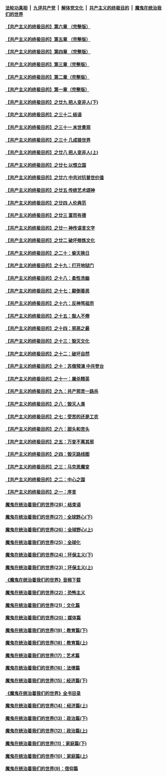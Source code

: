 ####  [法轮功真相](../../../../basic/blob/master/README.md?t=06280331) &nbsp;|&nbsp; [九评共产党](../../../../9ping.md/blob/master/README.md?t=06280331) &nbsp;|&nbsp; [解体党文化](../../../../jtdwh.md/blob/master/README.md?t=06280331)  &nbsp;|&nbsp; [共产主义的终极目的](../../../../gczydzjmd.md/blob/master/README.md?t=06280331) &nbsp;|&nbsp; [魔鬼在统治我们的世界](../../../../mgztzwmdsj.md/blob/master/README.md?t=06280331) 

#### [【共产主义的终极目的】第六章 （完整版）](../pages/nsc422/n11428913.md?t=06280331) 

#### [【共产主义的终极目的】第五章 （完整版）](../pages/nsc422/n11428912.md?t=06280331) 

#### [【共产主义的终极目的】第四章 （完整版）](../pages/nsc422/n11428907.md?t=06280331) 

#### [【共产主义的终极目的】第三章（完整版）](../pages/nsc422/n11428848.md?t=06280331) 

#### [【共产主义的终极目的】第二章（完整版）](../pages/nsc422/n11428831.md?t=06280331) 

#### [【共产主义的终极目的】第一章（完整版）](../pages/nsc422/n11417651.md?t=06280331) 

#### [【共产主义的终极目的】之廿九 把人变非人(下)](../pages/nsc422/n11344140.md?t=06280331) 

#### [【共产主义的终极目的】之三十二 结语](../pages/nsc422/n11360535.md?t=06280331) 

#### [【共产主义的终极目的】之三十一 末世景观](../pages/nsc422/n11351129.md?t=06280331) 

#### [【共产主义的终极目的】之三十 几成狼世界](../pages/nsc422/n11348280.md?t=06280331) 

#### [【共产主义的终极目的】之廿八 把人变非人(上)](../pages/nsc422/n11340492.md?t=06280331) 

#### [【共产主义的终极目的】之廿七 以恨立国](../pages/nsc422/n11336944.md?t=06280331) 

#### [【共产主义的终极目的】之廿六 中共对抗普世价值](../pages/nsc422/n11324785.md?t=06280331) 

#### [【共产主义的终极目的】之廿五 传统艺术颂神](../pages/nsc422/n11296396.md?t=06280331) 

#### [【共产主义的终极目的】之廿四 人伦典范](../pages/nsc422/n11296397.md?t=06280331) 

#### [【共产主义的终极目的】之廿三 富而有德](../pages/nsc422/n11283598.md?t=06280331) 

#### [【共产主义的终极目的】之廿一 神传语言文字](../pages/nsc422/n11263265.md?t=06280331) 

#### [【共产主义的终极目的】之廿二 破坏修炼文化](../pages/nsc422/n11245728.md?t=06280331) 

#### [【共产主义的终极目的】之二十：偷天换日](../pages/nsc422/n11238846.md?t=06280331) 

#### [【共产主义的终极目的】之十九：打开地狱门](../pages/nsc422/n11206376.md?t=06280331) 

#### [【共产主义的终极目的】之十八：柔性洗脑](../pages/nsc422/n11199994.md?t=06280331) 

#### [【共产主义的终极目的】之十七：颠倒善恶](../pages/nsc422/n11179782.md?t=06280331) 

#### [【共产主义的终极目的】之十六：反神骂祖宗](../pages/nsc422/n11166798.md?t=06280331) 

#### [【共产主义的终极目的】之十五：毁人不倦](../pages/nsc422/n11166792.md?t=06280331) 

#### [【共产主义的终极目的】之十四：邪恶之最](../pages/nsc422/n11150249.md?t=06280331) 

#### [【共产主义的终极目的】之十三：毁灭文化](../pages/nsc422/n11135227.md?t=06280331) 

#### [【共产主义的终极目的】之十二：破坏自然](../pages/nsc422/n11135214.md?t=06280331) 

#### [【共产主义的终极目的】之十：苏俄预演 中共登台](../pages/nsc422/n11118424.md?t=06280331) 

#### [【共产主义的终极目的】之十一：屠杀精英](../pages/nsc422/n11118442.md?t=06280331) 

#### [【共产主义的终极目的】之九：共产邪灵一路杀](../pages/nsc422/n11114139.md?t=06280331) 

#### [【共产主义的终极目的】之八：毁灭人类](../pages/nsc422/n11108503.md?t=06280331) 

#### [【共产主义的终极目的】之七：受苦的还是工农](../pages/nsc422/n11101809.md?t=06280331) 

#### [【共产主义的终极目的】之六：甜头和苦头](../pages/nsc422/n11096971.md?t=06280331) 

#### [【共产主义的终极目的】之五：万变不离其邪](../pages/nsc422/n11091285.md?t=06280331) 

#### [【共产主义的终极目的】之四：毁灭路线图](../pages/nsc422/n11086284.md?t=06280331) 

#### [【共产主义的终极目的】之三：马克思魔变](../pages/nsc422/n11061941.md?t=06280331) 

#### [【共产主义的终极目的】之二：中心之国](../pages/nsc422/n11047728.md?t=06280331) 

#### [【共产主义的终极目的】之一：序言](../pages/nsc422/n11086077.md?t=06280331) 

#### [魔鬼在统治着我们的世界(28)：结束语](../pages/nsc422/n10936246.md?t=06280331) 

#### [魔鬼在统治着我们的世界(27)：全球野心(下)](../pages/nsc422/n10928319.md?t=06280331) 

#### [魔鬼在统治着我们的世界(26)：全球野心(上)](../pages/nsc422/n10900318.md?t=06280331) 

#### [魔鬼在统治着我们的世界(25)：全球化](../pages/nsc422/n10788205.md?t=06280331) 

#### [魔鬼在统治着我们的世界(24)：环保主义(下)](../pages/nsc422/n10695307.md?t=06280331) 

#### [魔鬼在统治着我们的世界(23)：环保主义(上)](../pages/nsc422/n10688613.md?t=06280331) 

#### [《魔鬼在统治着我们的世界》音频下载](../pages/nsc422/n10635553.md?t=06280331) 

#### [魔鬼在统治着我们的世界(22)：恐怖主义](../pages/nsc422/n10614727.md?t=06280331) 

#### [魔鬼在统治着我们的世界(21)：文化篇](../pages/nsc422/n10597706.md?t=06280331) 

#### [魔鬼在统治着我们的世界(20)：媒体篇](../pages/nsc422/n10586579.md?t=06280331) 

#### [魔鬼在统治着我们的世界(19)：教育篇(下)](../pages/nsc422/n10564808.md?t=06280331) 

#### [魔鬼在统治着我们的世界(18)：教育篇(上)](../pages/nsc422/n10526970.md?t=06280331) 

#### [魔鬼在统治着我们的世界(17)：艺术篇](../pages/nsc422/n10499093.md?t=06280331) 

#### [魔鬼在统治着我们的世界(16)：法律篇](../pages/nsc422/n10485969.md?t=06280331) 

#### [魔鬼在统治着我们的世界(15)：经济篇(下)](../pages/nsc422/n10469975.md?t=06280331) 

#### [《魔鬼在统治着我们的世界》全书目录](../pages/nsc422/n10464261.md?t=06280331) 

#### [魔鬼在统治着我们的世界(14)：经济篇(上)](../pages/nsc422/n10457370.md?t=06280331) 

#### [魔鬼在统治着我们的世界(13)：政治篇(下)](../pages/nsc422/n10448270.md?t=06280331) 

#### [魔鬼在统治着我们的世界(12)：政治篇(上)](../pages/nsc422/n10444576.md?t=06280331) 

#### [魔鬼在统治着我们的世界(11)：家庭篇(下)](../pages/nsc422/n10440961.md?t=06280331) 

#### [魔鬼在统治着我们的世界(10)：家庭篇(上)](../pages/nsc422/n10435448.md?t=06280331) 

#### [魔鬼在统治着我们的世界(9)：信仰篇](../pages/nsc422/n10432159.md?t=06280331) 

